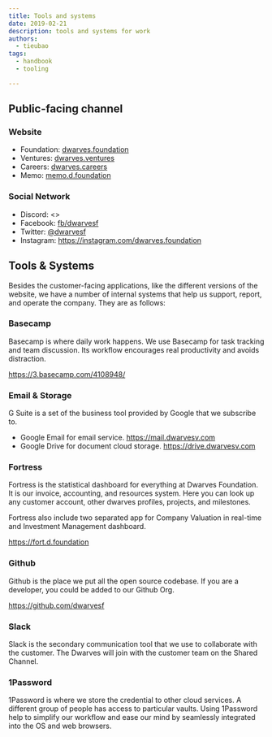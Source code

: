 ```yaml
---
title: Tools and systems
date: 2019-02-21
description: tools and systems for work
authors: 
  - tieubao
tags: 
  - handbook
  - tooling

---
```


## Public-facing channel

### Website

- Foundation: [dwarves.foundation](https://dwarves.foundation)
- Ventures: [dwarves.ventures](https://dwarves.ventures)
- Careers: [dwarves.careers](https://dwarves.careers)
- Memo: [memo.d.foundation](https://memo.d.foundation)

### Social Network

- Discord: <>
- Facebook: [fb/dwarvesf](https://facebook.com/dwarvesf)
- Twitter: [@dwarvesf](https://twitter.com/dwarvesf)
- Instagram: <https://instagram.com/dwarves.foundation>

## Tools & Systems

Besides the customer-facing applications, like the different versions of the website, we have a number of internal systems that help us support, report, and operate the company. They are as follows:

### Basecamp

Basecamp is where daily work happens. We use Basecamp for task tracking and team discussion. Its workflow encourages real productivity and avoids distraction.

<https://3.basecamp.com/4108948/>

### Email & Storage

G Suite is a set of the business tool provided by Google that we subscribe to.

- Google Email for email service. <https://mail.dwarvesv.com>
- Google Drive for document cloud storage. <https://drive.dwarvesv.com>

### Fortress

Fortress is the statistical dashboard for everything at Dwarves Foundation. It is our invoice, accounting, and resources system. Here you can look up any customer account, other dwarves profiles, projects, and milestones.

Fortress also include two separated app for Company Valuation in real-time and Investment Management dashboard.

<https://fort.d.foundation>

### Github

Github is the place we put all the open source codebase. If you are a developer, you could be added to our Github Org.

<https://github.com/dwarvesf>

### Slack

Slack is the secondary communication tool that we use to collaborate with the customer. The Dwarves will join with the customer team on the Shared Channel.

### 1Password

1Password is where we store the credential to other cloud services. A different group of people has access to particular vaults. Using 1Password help to simplify our workflow and ease our mind by seamlessly integrated into the OS and web browsers.
